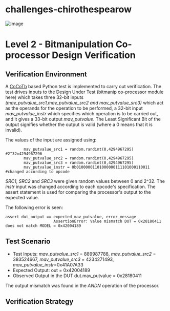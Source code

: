 # challenges-chirothespearow
![image](https://user-images.githubusercontent.com/44639543/180612307-01ec01e2-e672-4a59-aae8-53be6d120422.png)

# Level 2 - Bitmanipulation Co-processor Design Verification

## Verification Environment
A [CoCoTb](https://www.cocotb.org/) based Python test is implemented to carry out verification. The test drives inputs to the Design Under Test (bitmanip co-processor module here) which takes
three 32-bit inputs *(mav_putvalue_src1,mav_putvalue_src2 and mav_putvalue_src3)* which act as the operands for the operation to be performed, a 32-bit input *mav_putvalue_instr* which specifies which operation is to be carried out, and it gives a 33-bit output *mav_putvalue*.
The Least Significant Bit of the output signifies whether the output is valid (where a 0 means that it is invalid).

The values of the input are assigned using:
```
        mav_putvalue_src1 = random.randint(0,4294967295)      #2^32=4294967296
        mav_putvalue_src2 = random.randint(0,4294967295)
        mav_putvalue_src3 = random.randint(0,4294967295)
        mav_putvalue_instr = 0b01000001101000000111101000110011     #changed according to opcode
```

*SRC1, SRC2* and *SRC3* were given random values between 0 and 2^32. The *instr* input was changed according to each opcode's specification. 
The assert statement is used for comparing the processor's output to the expected value.

The following error is seen:
```
assert dut_output == expected_mav_putvalue, error_message
                     AssertionError: Value mismatch DUT = 0x28180411 does not match MODEL = 0x42004189
```
## Test Scenario
- Test Inputs: *mav_putvalue_src1* = 889987788, *mav_putvalue_src2* = 383524667, *mav_putvalue_src3* = 4234271493, *mav_putvalue_instr*=0x41A07A33
- Expected Output: out = 0x42004189
- Observed Output in the DUT dut.mav_putvalue = 0x28180411

The output mismatch was found in the *ANDN* operation of the processor.
## Verification Strategy
